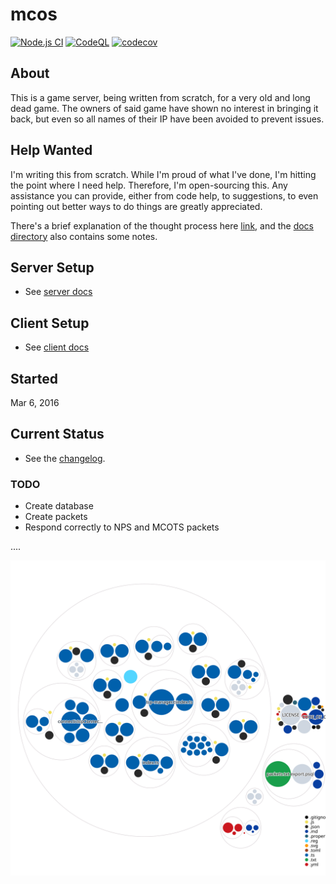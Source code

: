 # mcos

[![Node.js CI](https://github.com/drazisil/mco-server/actions/workflows/node.yml/badge.svg?branch=main)](https://github.com/drazisil/mco-server/actions/workflows/node.yml) [![CodeQL](https://github.com/drazisil/mco-server/actions/workflows/codeql-analysis.yml/badge.svg)](https://github.com/drazisil/mco-server/actions/workflows/codeql-analysis.yml?branch=main) [![codecov](https://codecov.io/gh/drazisil/mco-server/branch/main/graph/badge.svg)](https://codecov.io/gh/drazisil/mco-server)

## About

This is a game server, being written from scratch, for a very old and long dead game. The owners of said game have shown no interest in bringing it back, but even so all names of their IP have been avoided to prevent issues.

## Help Wanted

I'm writing this from scratch. While I'm proud of what I've done, I'm hitting the point where I need help. Therefore, I'm open-sourcing this. Any assistance you can provide, either from code help, to suggestions, to even pointing out better ways to do things are greatly appreciated.

There's a brief explanation of the thought process here [link](https://github.com/drazisil/mco-server/issues/164), and the [docs directory](./docs/) also contains some notes.

## Server Setup

- See [server docs](./docs/server.md)

## Client Setup

- See [client docs](./docs/client.md)

## Started

Mar 6, 2016

## Current Status

- See the [changelog](./CHANGELOG.md).

### TODO

- Create database
- Create packets
- Respond correctly to NPS and MCOTS packets

....

![Visualization of the codebase](./diagram.svg)
